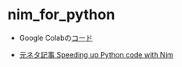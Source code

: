 # nim_for_python

- Google Colabの[コード](https://colab.research.google.com/drive/16_3axWl0fGluarhPIZV_2Lj2CQoUbp-I?usp=sharing)

- [元ネタ記事 Speeding up Python code with Nim](https://medium.com/statch/speeding-up-python-code-with-nim-ec205a8a5d9c)
